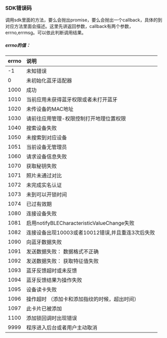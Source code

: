 ### SDK错误码
调用sdk里面的方法，要么会抛出promise，要么会抛出一个callback，具体的到对应方法里面会描述。这里先讲返回参数，callback有两个参数，errno,errmsg。可以依此判断调用结果。

##### errno的值：

|errno|说明|
|:----  |:-----|
|-1 |未知错误   |
|0 |未初始化蓝牙适配器   |
|1000 |成功   |
|1010 |当前应用未获得蓝牙权限或者未打开蓝牙   |
|1020 |未传设备的MAC地址   |
|1030 |请前往应用管理-权限控制打开地理位置权限   |
|1040 |搜索设备失败   |
|1050 | 未搜索到对应设备  |
|1051 |当前设备无管理员   |
|1060 |请求设备信息失败   |
|1070 |获取秘钥失败   |
|1071 |照片未通过对比   |
|1072 |未完成实名认证   |
|1073 |未到可以开锁时间   |
|1074 |已过有效期   |
|1080 |连接设备失败   |
|1081 |启用notifyBLECharacteristicValueChange失败   |
|1082 |连接设备出现10003或者10012错误,并且重连3次后失败   |
|1090 |向蓝牙数据失败   |
|1091 |发送数据失败： 数据格式不正确   |
|1092 |发送数据失败： 获取特征值失败   |
|1093 |蓝牙反馈超时或未反馈   |
|1094 |蓝牙反馈结果为操作失败   |
|1095 |设备读卡失败   |
|1096 |操作超时 （添加卡和添加指纹的时候，超出时间）  |
|1097 |此卡片已被添加   |
|1100 |添加锁回调时出现错误   |
|9999 |程序进入后台或者用户主动取消   |
